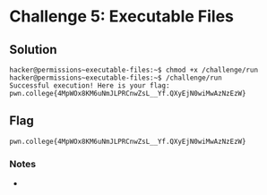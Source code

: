 # Challenge 5: Executable Files

## Solution

```
hacker@permissions~executable-files:~$ chmod +x /challenge/run
hacker@permissions~executable-files:~$ /challenge/run
Successful execution! Here is your flag:
pwn.college{4MpWOx8KM6uNmJLPRCnwZsL__Yf.QXyEjN0wiMwAzNzEzW}
```
## Flag
`pwn.college{4MpWOx8KM6uNmJLPRCnwZsL__Yf.QXyEjN0wiMwAzNzEzW}`
### Notes
-